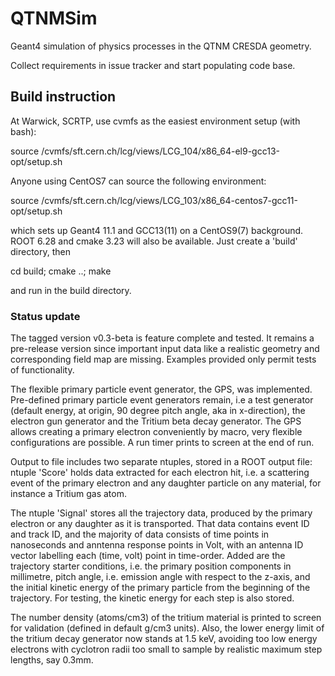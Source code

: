 
# QTNMSim
Geant4 simulation of physics processes in the QTNM CRESDA geometry.

Collect requirements in issue tracker and start populating code base.

## Build instruction

At Warwick, SCRTP, use cvmfs as the easiest environment setup (with bash):

source /cvmfs/sft.cern.ch/lcg/views/LCG_104/x86_64-el9-gcc13-opt/setup.sh

Anyone using CentOS7 can source the following environment:

source /cvmfs/sft.cern.ch/lcg/views/LCG_103/x86_64-centos7-gcc11-opt/setup.sh

which sets up Geant4 11.1 and GCC13(11) on a CentOS9(7) background. ROOT 6.28 and cmake 3.23 will also be available. Just create a 'build' directory, then 

cd build; cmake ..; make

and run in the build directory.

### Status update

The tagged version v0.3-beta is feature complete and tested. It remains a pre-release version since important
input data like a realistic geometry and corresponding field map are missing. Examples provided only permit
tests of functionality.

The flexible primary particle event generator, the GPS, was implemented. Pre-defined primary particle event generators 
remain, i.e a test generator 
(default energy, at origin, 90 degree pitch angle, aka in x-direction), the electron gun generator and the Tritium beta decay generator. The GPS allows creating a primary electron conveniently by macro, very flexible configurations are possible.
A run timer prints to screen at the end of run.

Output to file includes two separate ntuples, stored in a ROOT output file: ntuple 'Score' holds 
data extracted for each electron hit, i.e. a scattering event of the primary electron and any daughter particle on any 
material, for instance a Tritium gas atom.

The ntuple 'Signal' stores all the trajectory data, produced by the primary electron or any daughter as it is transported. 
That data contains event ID and track ID, and the majority of data consists of time points in nanoseconds and 
anntenna response points in Volt, with an antenna ID vector labelling each (time, volt) point in time-order. Added are the 
trajectory starter conditions, i.e. the primary position components in millimetre, pitch angle, 
i.e. emission angle with respect to the z-axis, and the initial kinetic energy of the primary particle from the beginning of 
the trajectory. For testing, the kinetic energy for each step is also stored.

The number density (atoms/cm3) of the tritium material is printed to screen for validation (defined in default g/cm3 units). 
Also, the lower energy limit of the tritium decay generator now stands at 1.5 keV, avoiding too low energy electrons with 
cyclotron radii too small to sample by realistic maximum step lengths, say 0.3mm.

